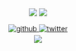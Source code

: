<div align="center">
  <img src="https://github-readme-stats.vercel.app/api?username=iilegacyyii&show_icons=true&count_private=true&hide_border=true" align="center" />
  <img src="https://github-readme-stats.vercel.app/api/top-langs/?username=iilegacyyii&layout=compact" align="center" />
</div> 

<div>
  <br>
</div>

<div align="center">
<a href="https://github.com/iilegacyyii" target="_blank">
<img src=https://img.shields.io/badge/github-%2324292e.svg?&style=for-the-badge&logo=github&logoColor=white alt=github style="margin-bottom: 5px;" />
</a>
<a href="https://twitter.com/0xLegacyy" target="_blank">
<img src=https://img.shields.io/badge/twitter-%2300acee.svg?&style=for-the-badge&logo=twitter&logoColor=white alt=twitter style="margin-bottom: 5px;" />
</a>
</div>  

<div align="center">
<img src="https://komarev.com/ghpvc/?username=iilegacyyii&style=flat-square" align="center">
</div>
